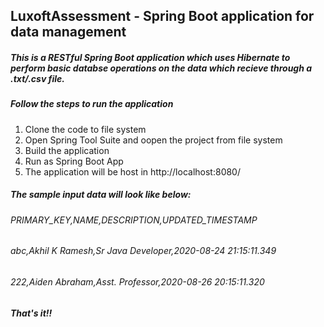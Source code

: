 ## LuxoftAssessment - Spring Boot application for data management
##### This is a RESTful Spring Boot application which uses Hibernate to perform basic databse operations on the data which recieve through a .txt/.csv file. 
##### Follow the steps to run the application 
1. Clone the code to file system
2. Open Spring Tool Suite and oopen the project from file system
3. Build the application
4. Run as Spring Boot App
5. The application will be host in http://localhost:8080/ 

##### The sample input data will look like below:
######    PRIMARY_KEY,NAME,DESCRIPTION,UPDATED_TIMESTAMP
######    abc,Akhil K Ramesh,Sr Java Developer,2020-08-24 21:15:11.349
######    222,Aiden Abraham,Asst. Professor,2020-08-26 20:15:11.320
##### That's it!!

